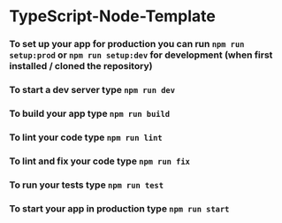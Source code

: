 # TypeScript-Node-Template

### To set up your app for production you can run `npm run setup:prod` or `npm run setup:dev` for development (when first installed / cloned the repository)

### To start a dev server type `npm run dev`

### To build your app type `npm run build`

### To lint your code type `npm run lint`

### To lint and fix your code type `npm run fix`

### To run your tests type `npm run test`

### To start your app in production type `npm run start`
